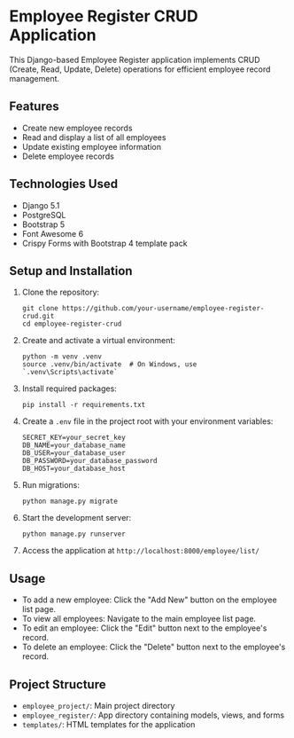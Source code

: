 # Employee Register CRUD Application

This Django-based Employee Register application implements CRUD (Create, Read, Update, Delete) operations for efficient employee record management.

## Features

- Create new employee records
- Read and display a list of all employees
- Update existing employee information
- Delete employee records

## Technologies Used

- Django 5.1
- PostgreSQL
- Bootstrap 5
- Font Awesome 6
- Crispy Forms with Bootstrap 4 template pack

## Setup and Installation

1. Clone the repository:
   ```
   git clone https://github.com/your-username/employee-register-crud.git
   cd employee-register-crud
   ```

2. Create and activate a virtual environment:
   ```
   python -m venv .venv
   source .venv/bin/activate  # On Windows, use `.venv\Scripts\activate`
   ```

3. Install required packages:
   ```
   pip install -r requirements.txt
   ```

4. Create a `.env` file in the project root with your environment variables:
   ```
   SECRET_KEY=your_secret_key
   DB_NAME=your_database_name
   DB_USER=your_database_user
   DB_PASSWORD=your_database_password
   DB_HOST=your_database_host
   ```

5. Run migrations:
   ```
   python manage.py migrate
   ```

6. Start the development server:
   ```
   python manage.py runserver
   ```

7. Access the application at `http://localhost:8000/employee/list/`

## Usage

- To add a new employee: Click the "Add New" button on the employee list page.
- To view all employees: Navigate to the main employee list page.
- To edit an employee: Click the "Edit" button next to the employee's record.
- To delete an employee: Click the "Delete" button next to the employee's record.

## Project Structure

- `employee_project/`: Main project directory
- `employee_register/`: App directory containing models, views, and forms
- `templates/`: HTML templates for the application